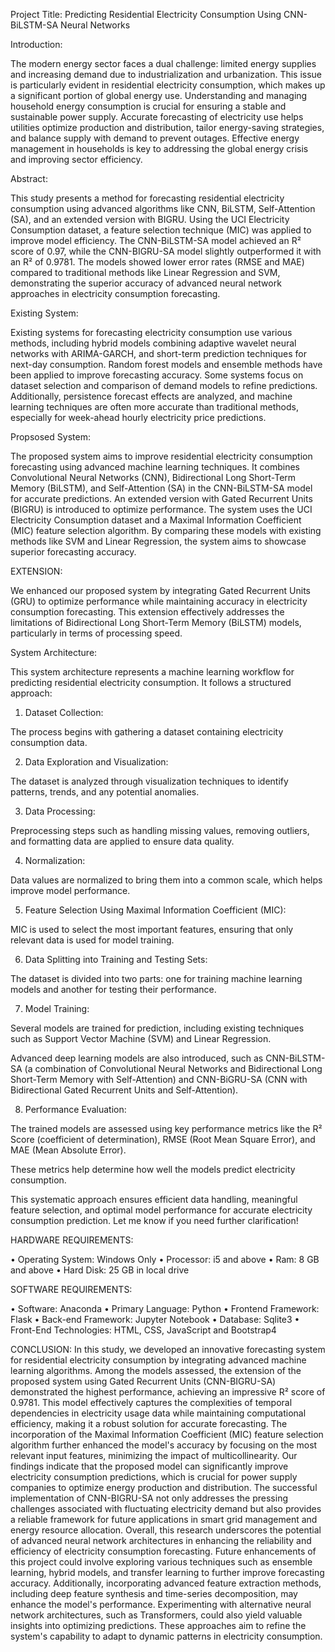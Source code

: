Project Title: Predicting Residential Electricity Consumption Using CNN-BiLSTM-SA Neural Networks

Introduction:

 The modern energy sector faces a dual challenge: limited energy supplies and increasing demand due to industrialization and urbanization. This issue is particularly evident in residential electricity consumption, which makes up a significant portion of global energy use. Understanding and managing household energy consumption is crucial for ensuring a stable and sustainable power supply. Accurate forecasting of electricity use helps utilities optimize production and distribution, tailor energy-saving strategies, and balance supply with demand to prevent outages. Effective energy management in households is key to addressing the global energy crisis and improving sector efficiency.

Abstract:

 This study presents a method for forecasting residential electricity consumption using advanced algorithms like CNN, BiLSTM, Self-Attention (SA), and an extended version with BIGRU. Using the UCI Electricity Consumption dataset, a feature selection technique (MIC) was applied to improve model efficiency. The CNN-BiLSTM-SA model achieved an R² score of 0.97, while the CNN-BIGRU-SA model slightly outperformed it with an R² of 0.9781. The models showed lower error rates (RMSE and MAE) compared to traditional methods like Linear Regression and SVM, demonstrating the superior accuracy of advanced neural network approaches in electricity consumption forecasting.

Existing System:

  Existing systems for forecasting electricity consumption use various methods, including hybrid models combining adaptive wavelet neural networks with ARIMA-GARCH, and short-term prediction techniques for next-day consumption. Random forest models and ensemble methods have been applied to improve forecasting accuracy. Some systems focus on dataset selection and comparison of demand models to refine predictions. Additionally, persistence forecast effects are analyzed, and machine learning techniques are often more accurate than traditional methods, especially for week-ahead hourly electricity price predictions.

Propsosed System:

 The proposed system aims to improve residential electricity consumption forecasting using advanced machine learning techniques. It combines Convolutional Neural Networks (CNN), Bidirectional Long Short-Term Memory (BiLSTM), and Self-Attention (SA) in the CNN-BiLSTM-SA model for accurate predictions. An extended version with Gated Recurrent Units (BIGRU) is introduced to optimize performance. The system uses the UCI Electricity Consumption dataset and a Maximal Information Coefficient (MIC) feature selection algorithm. By comparing these models with existing methods like SVM and Linear Regression, the system aims to showcase superior forecasting accuracy.

EXTENSION:

 We enhanced our proposed system by integrating Gated Recurrent Units (GRU) to optimize performance while maintaining accuracy in electricity consumption forecasting. This extension effectively addresses the limitations of Bidirectional Long Short-Term Memory (BiLSTM) models, particularly in terms of processing speed.

System Architecture:

 This system architecture represents a machine learning workflow for predicting residential electricity consumption. It follows a structured approach:

1. Dataset Collection:

The process begins with gathering a dataset containing electricity consumption data.

2. Data Exploration and Visualization:

The dataset is analyzed through visualization techniques to identify patterns, trends, and any potential anomalies.

3. Data Processing:

Preprocessing steps such as handling missing values, removing outliers, and formatting data are applied to ensure data quality.

4. Normalization:

Data values are normalized to bring them into a common scale, which helps improve model performance.

5. Feature Selection Using Maximal Information Coefficient (MIC):

MIC is used to select the most important features, ensuring that only relevant data is used for model training.

6. Data Splitting into Training and Testing Sets:

The dataset is divided into two parts: one for training machine learning models and another for testing their performance.

7. Model Training:

Several models are trained for prediction, including existing techniques such as Support Vector Machine (SVM) and Linear Regression.

Advanced deep learning models are also introduced, such as CNN-BiLSTM-SA (a combination of Convolutional Neural Networks and Bidirectional Long Short-Term Memory with Self-Attention) and CNN-BiGRU-SA (CNN with Bidirectional Gated Recurrent Units and Self-Attention).

8. Performance Evaluation:

The trained models are assessed using key performance metrics like the R² Score (coefficient of determination), RMSE (Root Mean Square Error), and MAE (Mean Absolute Error).

These metrics help determine how well the models predict electricity consumption.

This systematic approach ensures efficient data handling, meaningful feature selection, and optimal model performance for accurate electricity consumption prediction. Let me know if you need further clarification!

HARDWARE REQUIREMENTS:

•	Operating System: Windows Only
•	Processor: i5 and above
•	Ram: 8 GB and above 
•	Hard Disk: 25 GB in local drive

SOFTWARE REQUIREMENTS:

•	Software: Anaconda
•	Primary Language: Python
•	Frontend Framework: Flask
•	Back-end Framework: Jupyter Notebook
•	Database: Sqlite3
•	Front-End Technologies: HTML, CSS, JavaScript and Bootstrap4


CONCLUSION:
In this study, we developed an innovative forecasting system for residential electricity consumption by integrating advanced machine learning algorithms. Among the models assessed, the extension of the proposed system using Gated Recurrent Units (CNN-BIGRU-SA) demonstrated the highest performance, achieving an impressive R² score of 0.9781. This model effectively captures the complexities of temporal dependencies in electricity usage data while maintaining computational efficiency, making it a robust solution for accurate forecasting. The incorporation of the Maximal Information Coefficient (MIC) feature selection algorithm further enhanced the model's accuracy by focusing on the most relevant input features, minimizing the impact of multicollinearity. Our findings indicate that the proposed model can significantly improve electricity consumption predictions, which is crucial for power supply companies to optimize energy production and distribution. The successful implementation of CNN-BIGRU-SA not only addresses the pressing challenges associated with fluctuating electricity demand but also provides a reliable framework for future applications in smart grid management and energy resource allocation. Overall, this research underscores the potential of advanced neural network architectures in enhancing the reliability and efficiency of electricity consumption forecasting.
Future enhancements of this project could involve exploring various techniques such as ensemble learning, hybrid models, and transfer learning to further improve forecasting accuracy. Additionally, incorporating advanced feature extraction methods, including deep feature synthesis and time-series decomposition, may enhance the model's performance. Experimenting with alternative neural network architectures, such as Transformers, could also yield valuable insights into optimizing predictions. These approaches aim to refine the system's capability to adapt to dynamic patterns in electricity consumption.
